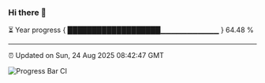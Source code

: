 ### Hi there 👋

⏳ Year progress { ███████████████████▁▁▁▁▁▁▁▁▁▁▁ } 64.48 %

---

⏰ Updated on Sun, 24 Aug 2025 08:42:47 GMT

![Progress Bar CI](https://github.com/IshwaranRudhara/GIT-ACTION/workflows/Progress%20Bar%20CI/badge.svg)
